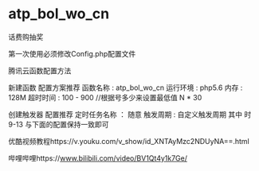 # atp_bol_wo_cn
话费购抽奖

第一次使用必须修改Config.php配置文件

腾讯云函数配置方法

新建函数 配置方案推荐
函数名称 : atp_bol_wo_cn
运行环境 : php5.6
内存     : 128M
超时时间 : 100 - 900  //根据号多少来设置最低值 N * 30

创建触发器 配置推荐
定时任务名称 ：  随意
触发周期     :   自定义触发周期
其中 时 9-13 与下面的配置保持一致即可

优酷视频教程https://v.youku.com/v_show/id_XNTAyMzc2NDUyNA==.html

哔哩哔哩https://www.bilibili.com/video/BV1Qt4y1k7Ge/
